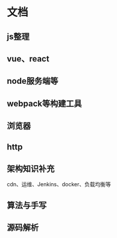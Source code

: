 # 文档
## js整理
## vue、react
## node服务端等
## webpack等构建工具
## 浏览器
## http
## 架构知识补充
cdn、运维、Jenkins、docker、负载均衡等
## 算法与手写
## 源码解析
